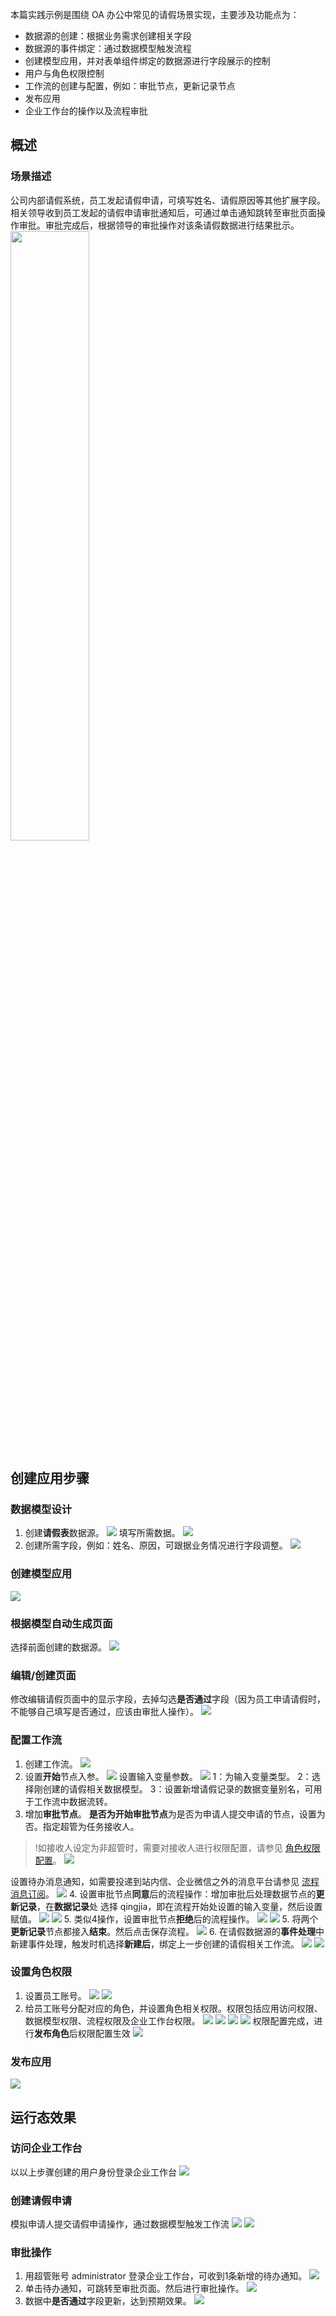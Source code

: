 本篇实践示例是围绕 OA 办公中常见的请假场景实现，主要涉及功能点为：

- 数据源的创建：根据业务需求创建相关字段
- 数据源的事件绑定：通过数据模型触发流程
- 创建模型应用，并对表单组件绑定的数据源进行字段展示的控制
- 用户与角色权限控制
- 工作流的创建与配置，例如：审批节点，更新记录节点
- 发布应用
- 企业工作台的操作以及流程审批

## 概述
### 场景描述
公司内部请假系统，员工发起请假申请，可填写姓名、请假原因等其他扩展字段。相关领导收到员工发起的请假申请审批通知后，可通过单击通知跳转至审批页面操作审批。审批完成后，根据领导的审批操作对该条请假数据进行结果批示。
<img style="width:50%; max-width: inherit;" src="https://qcloudimg.tencent-cloud.cn/raw/a52b3c6629f7e104af7671ab750dd443.png" />

## 创建应用步骤

### 数据模型设计
1. 创建**请假表**数据源。
![](https://qcloudimg.tencent-cloud.cn/raw/eb8d12a853602efd61ff774b348cae82.png)
填写所需数据。
![](https://qcloudimg.tencent-cloud.cn/raw/21822476467081d861002fe2f49b48f6.png)
2. 创建所需字段，例如：姓名、原因，可跟据业务情况进行字段调整。
![](https://qcloudimg.tencent-cloud.cn/raw/c2f3e88dc1c5ea9e702ab64b5f4276a7.png)

### 创建模型应用
![](https://qcloudimg.tencent-cloud.cn/raw/085da44443c786fe7174eca091b63f0d.png)

### 根据模型自动生成页面
选择前面创建的数据源。
![](https://qcloudimg.tencent-cloud.cn/raw/f584780d264d29f123a9bf4b5dc06aa5.png)

### 编辑/创建页面
修改编辑请假页面中的显示字段，去掉勾选**是否通过**字段（因为员工申请请假时，不能够自己填写是否通过，应该由审批人操作）。
![](https://qcloudimg.tencent-cloud.cn/raw/02305b0b95bd143df3ba59fca71c7037.png)


### 配置工作流
1. 创建工作流。
![](https://qcloudimg.tencent-cloud.cn/raw/3dd128b8949201b54d4ac0c5a96f49bf.png)
2. 设置**开始**节点入参。
![](https://qcloudimg.tencent-cloud.cn/raw/52b7cc7a339d38c535f7281ee3a195dd.png)
设置输入变量参数。
![](https://qcloudimg.tencent-cloud.cn/raw/a1e8f5fbe3eb2cd4467fa3aa3848cca3.png)
 1：为输入变量类型。
 2：选择刚创建的请假相关数据模型。
 3：设置新增请假记录的数据变量别名，可用于工作流中数据流转。
3. 增加**审批节点**。
**是否为开始审批节点**为是否为申请人提交申请的节点，设置为否。指定超管为任务接收人。
>!如接收人设定为非超管时，需要对接收人进行权限配置，请参见 [角色权限配置](https://cloud.tencent.com/document/product/1301/77291#.E6.AD.A5.E9.AA.A46.EF.BC.9A.E9.85.8D.E7.BD.AE.E8.A7.92.E8.89.B2.E6.9D.83.E9.99.90)。
>![](https://qcloudimg.tencent-cloud.cn/raw/c310dbdd220dd5a4975c5e76038c27bc.png)
>
设置待办消息通知，如需要投递到站内信、企业微信之外的消息平台请参见 [流程消息订阅](https://cloud.tencent.com/document/product/1301/94563)。
![](https://qcloudimg.tencent-cloud.cn/raw/3f600bd4eb6991939317a7cbca3a867a.png)
4. 设置审批节点**同意**后的流程操作：增加审批后处理数据节点的**更新记录**，在**数据记录**处 选择 qingjia，即在流程开始处设置的输入变量，然后设置赋值。
![](https://qcloudimg.tencent-cloud.cn/raw/1a15f014bb0fef5883daa94603d9dafa.png)
![](https://qcloudimg.tencent-cloud.cn/raw/598d88bd964f929ad2df0357c3c7ddea.png)
5. 类似4操作，设置审批节点**拒绝**后的流程操作。
![](https://qcloudimg.tencent-cloud.cn/raw/76c8af802e5ccab440c42b51959da79f.png)
![](https://qcloudimg.tencent-cloud.cn/raw/9b88c1090518f0306a5b6f1d540e8aad.png)
5. 将两个**更新记录**节点都接入**结束**。然后点击保存流程。 
![](https://qcloudimg.tencent-cloud.cn/raw/27a922048750a43b5a912b151f599524.png)
6. 在请假数据源的**事件处理**中新建事件处理，触发时机选择**新建后**，绑定上一步创建的请假相关工作流。
![](https://qcloudimg.tencent-cloud.cn/raw/eed424aa0cb3b333d94770ead943c5ed.png)
![](https://qcloudimg.tencent-cloud.cn/raw/98fa474db9c870fb1a878d283de270d0.png)


### 设置角色权限
1. 设置员工账号。
![](https://qcloudimg.tencent-cloud.cn/raw/0e0af0cb8a9755b886a11c1dd9f58d2a.png)
![](https://qcloudimg.tencent-cloud.cn/raw/bb08391a2107377495342f65082d67d1.png)
2. 给员工账号分配对应的角色，并设置角色相关权限。权限包括应用访问权限、数据模型权限、流程权限及企业工作台权限。
![](https://qcloudimg.tencent-cloud.cn/raw/fc27e0b2952a593c7c8776354cfea4f6.png)
![](https://qcloudimg.tencent-cloud.cn/raw/2ecc94c504465c36fa8268c2ce5433a0.png)
![](https://qcloudimg.tencent-cloud.cn/raw/3dd620ec9ede6f095de1e3f5df3ab671.png)
![](https://qcloudimg.tencent-cloud.cn/raw/24aad85bbbd46f66c6c19570805a492a.png)
 权限配置完成，进行**发布角色**后权限配置生效
![](https://qcloudimg.tencent-cloud.cn/raw/0fe338939c68766f03a585a37a10cc96.png)

### 发布应用
![](https://qcloudimg.tencent-cloud.cn/raw/d9263f502a6fdef929c14ce5dc8b91fd.png)

## 运行态效果

### 访问企业工作台
以以上步骤创建的用户身份登录企业工作台
![](https://qcloudimg.tencent-cloud.cn/raw/537c5e152eedf2b3cb9f3c505491a838.png)

### 创建请假申请
模拟申请人提交请假申请操作，通过数据模型触发工作流
![](https://qcloudimg.tencent-cloud.cn/raw/931b8c6e0f2dc2e67437a367cfe1e219.png)
![](https://qcloudimg.tencent-cloud.cn/raw/0ffee073b4ed785303a8eb9787d8eb02.png)

### 审批操作
1. 用超管账号 administrator 登录企业工作台，可收到1条新增的待办通知。
![](https://qcloudimg.tencent-cloud.cn/raw/e98c79f5fa42193be672ed6d2d39b0b8.png)
2. 单击待办通知，可跳转至审批页面。然后进行审批操作。
![](https://qcloudimg.tencent-cloud.cn/raw/54e9bff1d7b39ffa534402efe34b8acb.png)
3. 数据中**是否通过**字段更新，达到预期效果。
![](https://qcloudimg.tencent-cloud.cn/raw/e2d13e93f9d8f443d43e48635dd45cff.png)
